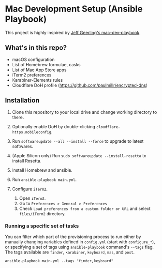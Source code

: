 # Mac Development Setup (Ansible Playbook)

This project is highly inspired by [Jeff Geerling's mac-dev-playbook](https://github.com/geerlingguy/mac-dev-playbook).

## What's in this repo?

- macOS configuration
- List of Homebrew formulae, casks
- List of Mac App Store apps
- iTerm2 preferences
- Karabiner-Elements rules
- Cloudflare DoH profile (https://github.com/paulmillr/encrypted-dns)

## Installation

1. Clone this repository to your local drive and change working directory to there.
1. Optionally enable DoH by double-clicking `cloudflare-https.mobileconfig`.
1. Run `softwareupdate --all --install --force` to upgrade to latest softwares.
1. (Apple Silicon only) Run `sudo softwareupdate --install-rosetta` to install Rosetta.
1. Install Homebrew and ansible.
1. Run `ansible-playbook main.yml`.
1. Configure `iTerm2`.

   1. Open `iTerm2`.
   1. Go to `Preferences > General > Preferences`
   1. Check `Load preferences from a custom folder or URL` and select `files/iTerm2` directory.

### Running a specific set of tasks

You can filter which part of the provisioning process to run either by manually changing variables defined in `config.yml` (start with `configure_*`), or specifying a set of tags using `ansible-playbook` command's `--tags` flag.
The tags available are `finder`, `karabiner`, `keyboard`, `mas`, and `post`.

```shellscript
ansible-playbook main.yml --tags "finder,keyboard"
```
